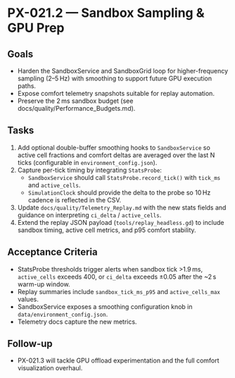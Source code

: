 # PX-021.2 — Sandbox Sampling & GPU Prep

## Goals
- Harden the SandboxService and SandboxGrid loop for higher-frequency sampling (2–5 Hz) with smoothing to support future GPU execution paths.
- Expose comfort telemetry snapshots suitable for replay automation.
- Preserve the 2 ms sandbox budget (see docs/quality/Performance_Budgets.md).

## Tasks
1. Add optional double-buffer smoothing hooks to `SandboxService` so active cell fractions and comfort deltas are averaged over the last N ticks (configurable in `environment_config.json`).
2. Capture per-tick timing by integrating `StatsProbe`:
   - `SandboxService` should call `StatsProbe.record_tick()` with `tick_ms` and `active_cells`.
   - `SimulationClock` should provide the delta to the probe so 10 Hz cadence is reflected in the CSV.
3. Update `docs/quality/Telemetry_Replay.md` with the new stats fields and guidance on interpreting `ci_delta` / `active_cells`.
4. Extend the replay JSON payload (`tools/replay_headless.gd`) to include sandbox timing, active cell metrics, and p95 comfort stability.

## Acceptance Criteria
- StatsProbe thresholds trigger alerts when sandbox tick >1.9 ms, `active_cells` exceeds 400, or `ci_delta` exceeds ±0.05 after the ~2 s warm-up window.
- Replay summaries include `sandbox_tick_ms_p95` and `active_cells_max` values.
- SandboxService exposes a smoothing configuration knob in `data/environment_config.json`.
- Telemetry docs capture the new metrics.

## Follow-up
- PX-021.3 will tackle GPU offload experimentation and the full comfort visualization overhaul.
